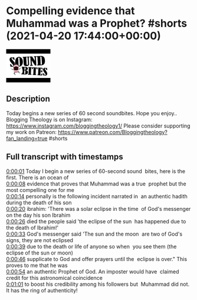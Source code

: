 # Compelling evidence that Muhammad was a Prophet? #shorts (2021-04-20 17:44:00+00:00)

![alt Compelling evidence that Muhammad was a Prophet? #shorts](vtxDK8NlX9M.jpg "Compelling evidence that Muhammad was a Prophet? #shorts")

## Description

Today begins a new series of 60 second soundbites. Hope you enjoy..
Blogging Theology is on Instagram: https://www.instagram.com/bloggingtheology1/
Please consider supporting my work on Patreon: https://www.patreon.com/Bloggingtheology?fan_landing=true
#shorts



## Full transcript with timestamps

[0:00:01](https://youtu.be/vtxDK8NlX9M?t=1) Today I begin a new series of 60-second sound 
bites, here is the first. There is an ocean of    
[0:00:08](https://youtu.be/vtxDK8NlX9M?t=8) evidence that proves that Muhammad was a true 
prophet but the most compelling one for me    
[0:00:14](https://youtu.be/vtxDK8NlX9M?t=14) personally is the following incident narrated in 
an authentic hadith during the death of his son    
[0:00:20](https://youtu.be/vtxDK8NlX9M?t=20) ibrahim: 'There was a solar eclipse in the time 
of God's messenger on the day his son Ibrahim    
[0:00:26](https://youtu.be/vtxDK8NlX9M?t=26) died the people said 'the eclipse of the sun 
has happened due to the death of Ibrahim!'    
[0:00:33](https://youtu.be/vtxDK8NlX9M?t=33) God's messenger said 'The sun and the moon 
are two of God's signs, they are not eclipsed    
[0:00:39](https://youtu.be/vtxDK8NlX9M?t=39) due to the death or life of anyone so when 
you see them (the eclipse of the sun or moon)    
[0:00:46](https://youtu.be/vtxDK8NlX9M?t=46) supplicate to God and offer prayers until the 
eclipse is over." This proves to me that he was    
[0:00:54](https://youtu.be/vtxDK8NlX9M?t=54) an authentic Prophet of God. An imposter would have 
claimed credit for this astronomical coincidence    
[0:01:01](https://youtu.be/vtxDK8NlX9M?t=61) to boost his credibility among his followers but 
Muhammad did not. It has the ring of authenticity!  
